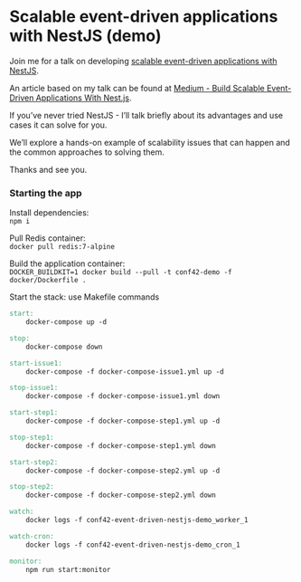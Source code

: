 # Scalable event-driven applications with NestJS (demo)

Join me for a talk on developing [scalable event-driven applications with NestJS](https://www.youtube.com/watch?v=TEZOZQUcplM&list=PLIuxSyKxlQrBnO4ylf_HxSxtRr_j84zzN&index=13).

An article based on my talk can be found at [Medium - Build Scalable Event-Driven Applications With Nest.js](https://medium.com/better-programming/build-scalable-event-driven-applications-with-nest-js-28676cb093d0).

If you’ve never tried NestJS - I’ll talk briefly about its advantages and use cases it can solve for you.

We’ll explore a hands-on example of scalability issues that can happen and the common approaches to solving them.

Thanks and see you.

### Starting the app

Install dependencies: \
`npm i`

Pull Redis container: \
`docker pull redis:7-alpine`

Build the application container: \
`DOCKER_BUILDKIT=1 docker build --pull -t conf42-demo -f docker/Dockerfile .`

Start the stack: use Makefile commands

```makefile
start:
	docker-compose up -d

stop:
	docker-compose down

start-issue1:
	docker-compose -f docker-compose-issue1.yml up -d

stop-issue1:
	docker-compose -f docker-compose-issue1.yml down

start-step1:
	docker-compose -f docker-compose-step1.yml up -d

stop-step1:
	docker-compose -f docker-compose-step1.yml down

start-step2:
	docker-compose -f docker-compose-step2.yml up -d

stop-step2:
	docker-compose -f docker-compose-step2.yml down

watch:
	docker logs -f conf42-event-driven-nestjs-demo_worker_1

watch-cron:
	docker logs -f conf42-event-driven-nestjs-demo_cron_1

monitor:
	npm run start:monitor
```
